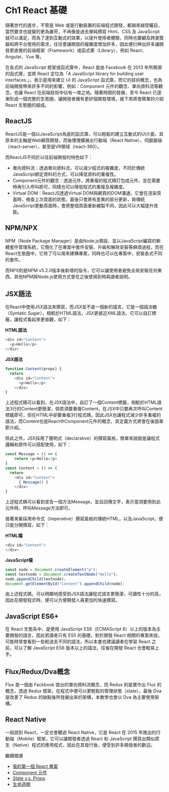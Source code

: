 # Ch1 React 基礎

隨著世代的進步，不管是 Web 或是行動裝置的前端程式開發，都越來越受矚目，當然要求也就變的更為嚴苛，不再像是過去單純撰寫 Html、CSS 及 JavaScript 就可以滿足，而為了達到互動式的效果，以提升使用者體驗，同時也要顧及跨瀏覽器和跨平台使用的需求，往往會讓開發的複雜度增加許多，因此便衍伸出許多讓開發更直覺的前端框架（Framework）或函式庫（Library），例如 React、Angular、Vue 等。

在各式的 JavaScript 框架或函式庫中，React 是由 Facebook 在 2013 年所開源的函式庫，並將 React 定位為「A JavaScript library for building user interfaces.」，表示是用來建立 UI 的 JavaScript 函式庫，而它的技術概念，也為前端開發帶來許多不同的影響，例如：Component 元件的觀念、單向資料流等觀念，也讓 React 在前端技術中佔有一席之地。隨著時間的發展，至今 React 已逐漸形成一個完整的生態圈，讓開發者擁有更好個開發環境，接下來將會簡單的介紹 React 生態圈的組成。

## ReactJS

ReactJS是一個以JavaScript為底的函式庫，可以輕鬆的建立互動式的UI介面，其原本的主軸是Web網頁開發，而後慢慢擴展出行動端（React Native）、伺服器端（react-server），甚至是VR領域（react-360）。

而ReactJS不同於以往前端開發的特色如下：

* 單向資料流：透過單向資料流，可以減少程式的複雜度，不同於傳統JavaScript綁定資料的方式，可以降低資料的重複性。
* Component元件的觀念：透過元件，將重複的程式碼打包成元件，並在需要時再引入呼叫即可，同樣也可以降低程式的重複及複雜度。
* Virtual DOM：ReactJS透過Virtual DOM與網頁的DOM溝通，它會在渲染頁面時，檢查上次頁面的狀態，最後只會將有差異的部分更新，與傳統JavaScript更動頁面時，會將整個頁面重新繪製不同，因此可以大幅提升效能。

## NPM/NPX

NPM（Node Package Manager）是由Node.js預設，並以JavaScript編寫的軟體套件管理系統，它簡化了在專案中套件安裝、升級和解除安裝等麻煩過程，而在React生態圈中，它除了可以用來建構專案，同時也可以在專案中，安裝各式不同的套件。

而NPX則是NPM v5.2.0版本後新增的指令，它可以讓使用者避免全局安裝任何東西，其他NPM與Node.js使用方式會在之後使用到時與讀者說明。

## JSX語法

在React中使用JSX語法來撰寫，而JSX並不是一個新的語言，它是一個語法糖（Syntatic Sugar），相較於HTML語法，JSX更接近XML語法，它可以自訂標籤，讓程式看起來更直觀，如下：

**HTML語法**

```javascript
<div id="Content">
  <p>Hello</p>
</div>
```

**JSX語法**

```javascript
function Content(props) {
  return 
    <div id="Content">
      <p>Hello</p>
    </div>
}
```

上述程式碼可以看到，在JSX語法中，自訂了一個Content標籤，相較於HTML語法3行的Content更簡潔，倘若須要重複Content，在JSX中只要再次呼叫Content標籤即可，但在HTML中卻要重複3行程式碼，因此JSX也讓程式減少許多重複的語法，而Content也是React中Component元件的概念，其定義方式將會在後面章節介紹。

除此之外，JSX採用了聲明式（declarative）的撰寫風格，簡單來說就是讓程式邏輯和原件可以搭配使用，如下：

```javascript
const Message = () => {
    return <p>Hello</p>
}
const Content = () => {
  return 
    <div id="Content">
      { Message() }
    </div>
}
```

上述程式碼可以看到宣告一個方法Message，並且回傳文字，表示當須要用到此元件時，呼叫Message方法即可。

接著來看採用命令式（Imperative）撰寫風格的傳統HTML，以及JavaScript，便只能分開撰寫，如下：

**HTML檔**

```javascript
<div id="Content">
</div>
```

**JavaScript檔**

```javascript
const node = document.createElement("p");
const textnode = document.createTextNode("Hello");
node.appendChild(textnode); 
document.getElementById("Content").appendChild(node);
```

由上述程式碼，可以明顯地感受到JSX語法讓程式語言更簡潔，可讀性十分的高，因此在開發程式時，便可以方便開發人員更加的快速撰寫。

## JavaScript ES6+

在 React 生態系中，是使用 JavaScript ES6（ECMAScript 6）以上的版本為主要開發的語言，因此若讀者只有 ES5 的基礎，對於開發 React 相關的專案來說，可能時常會看到一些較過去不同的語法，所以本書也建議讀者在學習 React 之前，可以了解 JavaScript ES6 版本以上的語法，往後在開發 React 也會較易上手。

## Flux/Redux/Dva概念

Flux 是一個由 Fackbook 提出的單向資料流概念，而 Redux 則是實作出 Flux 的概念，透過 Redux 框架，在程式中便可以更輕鬆的管理狀態（state），最後 Dva 是改善了 Redux 的缺點後所發展出來的架構，本教學也會以 Dva 為主要使用架構。

## React Native

一般說到 React，一定也會聽過 React Native，它是 React 在 2015 年推出的行動端（Mobile）框架，它可以讓開發者透過 React 和 JavaScript 撰寫出類似原生（Native）程式的應用程式，因此在其發行後，便受到許多開發者的歡迎。

繼續閱讀

* [我的第一個 React 專案](https://github.com/weichinhsu/react-implement/blob/master/Ch1%20React%20Introduction/1-first-react-project.md#%E5%BB%BA%E7%AB%8B%E7%AC%AC%E4%B8%80%E5%80%8B-react-%E5%B0%88%E6%A1%88)
* [Component 元件](https://github.com/weichinhsu/react-implement/blob/master/Ch1%20React%20Introduction/2-component.md#react-%E5%9F%BA%E7%A4%8E--component-%E5%85%83%E4%BB%B6)
* [State v.s. Props](https://github.com/weichinhsu/react-implement/blob/master/Ch1%20React%20Introduction/3-props-and-state.md#react-%E5%9F%BA%E7%A4%8E--props-%E8%88%87-state) 
* [生命週期](https://github.com/weichinhsu/react-implement/blob/master/Ch1%20React%20Introduction/4-lifecycle.md#react-%E5%9F%BA%E7%A4%8E--%E7%94%9F%E5%91%BD%E9%80%B1%E6%9C%9F)

